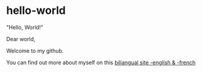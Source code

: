 # hello-world
"Hello, World!"

Dear world,

Welcome to my github.

You can find out more about myself on this [biliangual site -english & -french](https://vincent.charlebois.info/)
